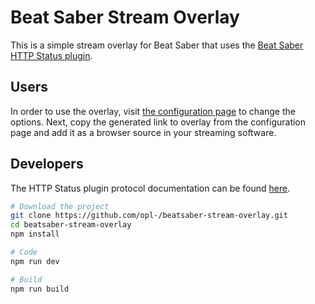 # Beat Saber Stream Overlay

This is a simple stream overlay for Beat Saber that uses the [Beat Saber HTTP Status plugin](https://github.com/opl-/beatsaber-http-status).

## Users

In order to use the overlay, visit [the configuration page](<https://cdn.rawgit.com/opl-/beatsaber-stream-overlay/v1.0.2/dist/index.html>) to change the options. Next, copy the generated link to overlay from the configuration page and add it as a browser source in your streaming software.

## Developers

The HTTP Status plugin protocol documentation can be found [here](https://github.com/opl-/beatsaber-http-status/blob/master/protocol.md).

```bash
# Download the project
git clone https://github.com/opl-/beatsaber-stream-overlay.git
cd beatsaber-stream-overlay
npm install

# Code
npm run dev

# Build
npm run build
```
